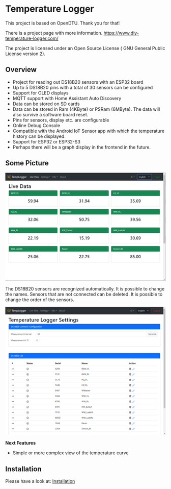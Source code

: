 # Temperature Logger

This project is based on OpenDTU. Thank you for that!

There is a project page with more information. <https://www.diy-temperature-logger.com/>

The project is licensed under an Open Source License ( GNU General Public License version 2).

## Overview

- Project for reading out DS18B20 sensors with an ESP32 board
- Up to 5 DS18B20 pins with a total of 30 sensors can be configured
- Support for OLED displays
- MQTT support with Home Assistant Auto Discovery
- Data can be stored on SD cards
- Data can be stored in Ram (4KByte) or PSRam (6MByte). The data will also survive a software board reset.
- Pins for sensors, display etc. are configurable
- Online Debug Console
- Compatible with the Android IoT Sensor app with which the temperature history can be displayed.
- Support for ESP32 or ESP32-S3
- Perhaps there will be a graph display in the frontend in the future.

## Some Picture

![Overview Main](docs/pics/overview1.png)

The DS18B20 sensors are recognized automatically. It is possible to change the names. Sensors that are not connected can be deleted.  It is possible to change the order of the sensors.

![Overview Settings](docs/pics/overview2.png)

**Next Features**

- Simple or more complex view of the temperature curve

## Installation

Please have a look at: [Installation](install/README.md)
